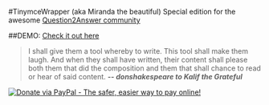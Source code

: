 #TinymceWrapper (aka Miranda the beautiful)
Special edition for the awesome <a href="http://www.question2answer.org/qa/51849/tinymcewrapper-miranda-updated-most-powerful-editor-joins-q2a" target="_blank">Question2Answer community</a>

##DEMO: <a href="http://www.leofec.com/demo/question2answer/7/features-tinymcwrapper-rt-md-editor-for-question2answer" target="_blank">Check it out here</a>

>I shall give them a tool whereby to write. This tool shall make them laugh. And when they shall have written, their content shall please both them that did the composition and them that shall chance to read or hear of said content.
> **-- _donshakespeare to Kalif the Grateful_**

<a href="https://www.paypal.com/cgi-bin/webscr?cmd=_s-xclick&hosted_button_id=RAMXZQZQD2NKA" target="_blank"><img src="https://www.paypalobjects.com/en_US/i/btn/btn_donateCC_LG.gif" alt="Donate via PayPal - The safer, easier way to pay online!"></a>
